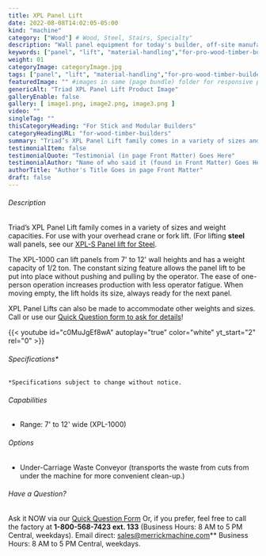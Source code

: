 ```yaml
---
title: XPL Panel Lift
date: 2022-08-08T14:02:05-05:00
kind: "machine"
category: ["Wood"] # Wood, Steel, Stairs, Specialty"
description: "Wall panel equipment for today's builder, off-site manufacturing, modular construction, wall panelization center, including wall panel components and subcomponents machines."
keywords: ["panel", "lift", "material-handling","for-pro-wood-timber-builders"]
weight: 01
categoryImage: categoryImage.jpg
tags: ["panel", "lift", "material-handling","for-pro-wood-timber-builders"] #["framing", "table", "mobile", "stick-builder" "shed-builder"]
featuredImage: "" #images in same (page bundle) folder for responsive processing
genericAlt: "Triad XPL Panel Lift Product Image"
galleryEnable: false
gallery: [ image1.png, image2.png, image3.png ]
video: ""
singleTag: ""
thisCategoryHeading: "For Stick and Modular Builders"
categoryHeadingURL: "for-wood-timber-builders"
summary: "Triad’s XPL Panel Lift family comes in a variety of sizes and weight capacities. For use with your overhead crane or fork lift."
testimonialItem: false
testimonialQuote: "Testimonial (in page Front Matter) Goes Here"
testimonialAuthor: "Name of who said it (found in Front Matter) Goes Here"
authorTitle: "Author's Title Goes in page Front Matter"
draft: false
---
```


###### Description

Triad’s XPL Panel Lift family comes in a variety of sizes and weight capacities. For use with your overhead crane or fork lift. (For lifting **steel** wall panels, see our [XPL-S Panel lift for Steel](/machine/steel_wallpanel_lift_xpl-s/).

The XPL-1000 can lift panels from 7' to 12' wall heights and has a weight capacity of 1/2 ton. The constant sizing feature allows the panel lift to be put into place without pushing and pulling by the operator. The ease of one-person operation increases production with less operator fatigue. When moving empty, the lift holds its size, always ready for the next panel.

XPL Panel Lifts can also be made to accommodate other weights and sizes. Call or use our [Quick Question form to ask for details](#qq)!

{{< youtube id="c0MuJgEf8wA" autoplay="true" color="white" yt_start="2" rel="0" >}}

###### Specifications*

`*Specifications subject to change without notice.`

###### Capabilities

- Range: 7' to 12' wide (XPL-1000)

###### Options

- Under-Carriage Waste Conveyor (transports the waste from cuts from under the machine for more convenient clean-up.)

###### Have a Question?

Ask it NOW via our [Quick Question Form](#qq)
Or, if you prefer, feel free to call the factory at **1-800-568-7423 ext. 133** (Business Hours: 8 AM to 5 PM Central, weekdays). Email direct: sales@merrickmachine.com** Business Hours: 8 AM to 5 PM Central, weekdays.
